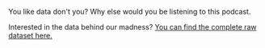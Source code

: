 You like data don't you? Why else would you be listening to this podcast. 

Interested in the data behind our madness? [You can find the complete raw dataset here.](https://docs.google.com/spreadsheets/d/1RzxBuEFFthKQf1n3AtJONe92vnCsHcyM6qyIaoFmwnw/edit?usp=sharing)
